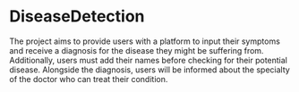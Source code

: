 # DiseaseDetection
The project aims to provide users with a platform to input their symptoms and receive a diagnosis for the disease they might be suffering from. Additionally, users must add their names before checking for their potential disease. Alongside the diagnosis, users will be informed about the specialty of the doctor who can treat their condition.
